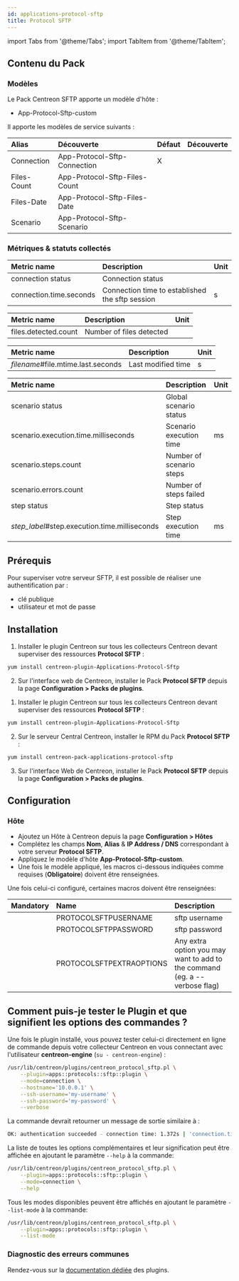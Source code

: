```yaml
---
id: applications-protocol-sftp
title: Protocol SFTP
---
```

import Tabs from '@theme/Tabs';
import TabItem from '@theme/TabItem';

## Contenu du Pack

### Modèles

Le Pack Centreon SFTP apporte un modèle d'hôte :
* App-Protocol-Sftp-custom

Il apporte les modèles de service suivants :

| Alias          | Découverte                    | Défaut  | Découverte |
|:---------------|:------------------------------|:--------|:-----------|
| Connection     | App-Protocol-Sftp-Connection  | X       |            |
| Files-Count    | App-Protocol-Sftp-Files-Count |         |            |
| Files-Date     | App-Protocol-Sftp-Files-Date  |         |            |
| Scenario       | App-Protocol-Sftp-Scenario    |         |            |

### Métriques & statuts collectés

<Tabs groupId="sync">
<TabItem value="Connection" label="Connection">

| Metric name             | Description                                     | Unit  |
| :---------------------- | :---------------------------------------------- | :---- |
| connection status       | Connection status                               |       |
| connection.time.seconds | Connection time to established the sftp session | s     |

</TabItem>
<TabItem value="Files-Count" label="Files-Count">

| Metric name          | Description              | Unit  |
| :------------------- | :----------------------- | :---- |
| files.detected.count | Number of files detected |       |

</TabItem>
<TabItem value="Files-Date" label="Files-Date">

| Metric name                        | Description        | Unit   |
| :--------------------------------- | :----------------- | :----- |
| *filename*#file.mtime.last.seconds | Last modified time | s      |

</TabItem>
<TabItem value="Scenario" label="Scenario">

| Metric name                                   | Description              | Unit  |
| :-------------------------------------------- | :----------------------- | :---- |
| scenario status                               | Global scenario status   |       |
| scenario.execution.time.milliseconds          | Scenario execution time  | ms    |
| scenario.steps.count                          | Number of scenario steps |       |
| scenario.errors.count                         | Number of steps failed   |       |
| step status                                   | Step status              |       |    
| *step_label*#step.execution.time.milliseconds | Step execution time      | ms    |

</TabItem>
</Tabs>

## Prérequis

Pour superviser votre serveur SFTP, il est possible de réaliser une authentification par : 
* clé publique
* utilisateur et mot de passe

## Installation

<Tabs groupId="sync">
<TabItem value="Online License" label="Online License">

1. Installer le plugin Centreon sur tous les collecteurs Centreon devant superviser des ressources **Protocol SFTP** :

```bash
yum install centreon-plugin-Applications-Protocol-Sftp
```

2. Sur l'interface web de Centreon, installer le Pack **Protocol SFTP** depuis la page **Configuration > Packs de plugins**.

</TabItem>

<TabItem value="Offline License" label="Offline License">

1. Installer le plugin Centreon sur tous les collecteurs Centreon devant superviser des ressources **Protocol SFTP** :

```bash
yum install centreon-plugin-Applications-Protocol-Sftp
```

2. Sur le serveur Central Centreon, installer le RPM du Pack **Protocol SFTP** :

```bash
yum install centreon-pack-applications-protocol-sftp
```

3. Sur l'interface Web de Centreon, installer le Pack **Protocol SFTP** depuis la page **Configuration > Packs de plugins**.

</TabItem>
</Tabs>

## Configuration

### Hôte

* Ajoutez un Hôte à Centreon depuis la page **Configuration > Hôtes**
* Complétez les champs **Nom**, **Alias** & **IP Address / DNS** correspondant à votre serveur **Protocol SFTP**.
* Appliquez le modèle d'hôte **App-Protocol-Sftp-custom**.
* Une fois le modèle appliqué, les macros ci-dessous indiquées comme requises (**Obligatoire**) doivent être renseignées.

Une fois celui-ci configuré, certaines macros doivent être renseignées:

| Mandatory | Name                     | Description                                                                |
| :-------- | :----------------------- | :------------------------------------------------------------------------- |
|           | PROTOCOLSFTPUSERNAME     | sftp username                                                              |
|           | PROTOCOLSFTPPASSWORD     | sftp password                                                              |
|           | PROTOCOLSFTPEXTRAOPTIONS | Any extra option you may want to add to the command (eg. a --verbose flag) |

## Comment puis-je tester le Plugin et que signifient les options des commandes ? 

Une fois le plugin installé, vous pouvez tester celui-ci directement en ligne
de commande depuis votre collecteur Centreon en vous connectant avec
l'utilisateur **centreon-engine** (`su - centreon-engine`) :

```bash
/usr/lib/centreon/plugins/centreon_protocol_sftp.pl \
    --plugin=apps::protocols::sftp::plugin \
    --mode=connection \
    --hostname='10.0.0.1' \
    --ssh-username='my-username' \
    --ssh-password='my-password' \
    --verbose
```

La commande devrait retourner un message de sortie similaire à :

```bash
OK: authentication succeeded - connection time: 1.372s | 'connection.time.seconds'=1.372s;;;0;
```

La liste de toutes les options complémentaires et leur signification peut être
affichée en ajoutant le paramètre `--help` à la commande:

```bash
/usr/lib/centreon/plugins/centreon_protocol_sftp.pl \
    --plugin=apps::protocols::sftp::plugin \
    --mode=connection \
    --help
```

Tous les modes disponibles peuvent être affichés en ajoutant le paramètre 
`--list-mode` à la commande:

```bash
/usr/lib/centreon/plugins/centreon_protocol_sftp.pl \
    --plugin=apps::protocols::sftp::plugin \
    --list-mode
```

### Diagnostic des erreurs communes

Rendez-vous sur la [documentation dédiée](../getting-started/how-to-guides/troubleshooting-plugins.md)
des plugins.
